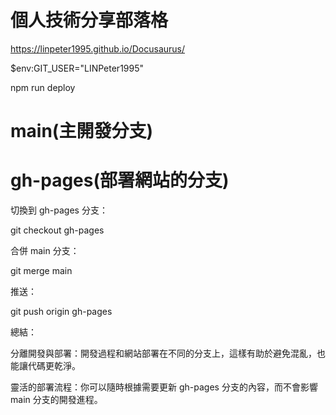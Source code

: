 # 個人技術分享部落格

https://linpeter1995.github.io/Docusaurus/

$env:GIT_USER="LINPeter1995"

npm run deploy

# main(主開發分支)

# gh-pages(部署網站的分支)

切換到 gh-pages 分支：

git checkout gh-pages

合併 main 分支：

git merge main

推送：

git push origin gh-pages

總結：

分離開發與部署：開發過程和網站部署在不同的分支上，這樣有助於避免混亂，也能讓代碼更乾淨。

靈活的部署流程：你可以隨時根據需要更新 gh-pages 分支的內容，而不會影響 main 分支的開發進程。
